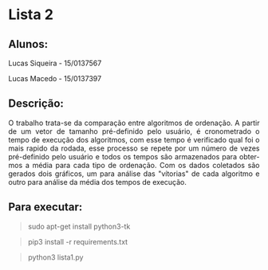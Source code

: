 # Lista 2 
## Alunos:
Lucas Siqueira - 15/0137567

Lucas Macedo - 15/0137397

## Descrição:

<p align="justify">O trabalho trata-se da comparação entre algoritmos de ordenação.
A partir de um vetor de tamanho pré-definido pelo usuário, é cronometrado o tempo de execução dos algoritmos, 
com esse tempo é verificado qual foi o mais rapido da rodada, 
esse processo se repete por um número de vezes pré-definido pelo usuário e todos os tempos são armazenados para obter-mos a média para cada tipo de ordenação. 
Com os dados coletados são gerados dois gráficos, um para análise das "vítorias" de cada algoritmo
e outro para análise da média dos tempos de execução.</p>

## Para executar:

> sudo apt-get install python3-tk

> pip3 install -r requirements.txt

> python3 lista1.py
